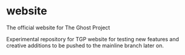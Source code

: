 # website
The official website for The Ghost Project

Experimental repository for TGP website for testing new features and creative additions to be pushed to the mainline branch later on. 

